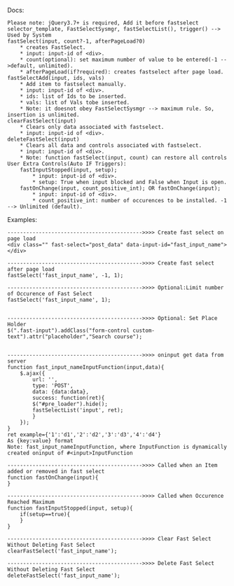 Docs:

    Please note: jQuery3.7+ is required, Add it before fastselect
    selector_template, FastSelectSysmgr, fastSelectList(), trigger() --> Used by System
    fastSelect(input, count?-1, afterPageLoad?0)
        * creates FastSelect. 
        * input: input-id of <div>.
        * count(optional): set maximum number of value to be entered(-1 -->default, unlimited).
        * afterPageLoad(if?required): creates fastselect after page load.
    fastSelectAdd(input, ids, vals)
        * Add item to fastselect manually.
        * input: input-id of <div>.
        * ids: list of Ids to be inserted.
        * vals: list of Vals tobe inserted.
        * Note: it doesnot obey FastSelectSysmgr --> maximum rule. So, insertion is unlimited.
    clearFastSelect(input)
        * Clears only data associated with fastselect.
        * input: input-id of <div>.
    deleteFastSelect(input)
        * Clears all data and controls associated with fastselect.
        * input: input-id of <div>.
        * Note: function fastSelect(input, count) can restore all controls
    User Extra Controls(Auto IF Triggers):
        fastInputStopped(input, setup);
            * input: input-id of <div>.
            * setup: True when input blocked and False when Input is open.
        fastOnChange(input, count_positive_int); OR fastOnChange(input);
            * input: input-id of <div>.
            * count_positive_int: number of occurences to be installed. -1 --> Unlimited (default).
            


Examples:

    ------------------------------------------->>>> Create fast select on page load
    <div class="" fast-select="post_data" data-input-id="fast_input_name"></div>

    ------------------------------------------->>>> Create fast select after page load
    fastSelect('fast_input_name', -1, 1);
    
    ------------------------------------------->>>> Optional:Limit number of Occurence of Fast Select
    fastSelect('fast_input_name', 1);


    ------------------------------------------->>>> Optional: Set Place Holder
    $(".fast-input").addClass("form-control custom-text").attr("placeholder","Search course");


    ------------------------------------------->>>> oninput get data from server
    function fast_input_nameInputFunction(input,data){
        $.ajax({
            url: '',
            type: 'POST',
            data: {data:data},
            success: function(ret){
            $("#pre_loader").hide();
            fastSelectList('input', ret);
            }
        });
    }
    ret example={'1':'d1','2':'d2','3':'d3','4':'d4'}
    As {key:value} format
    Note: fast_input_nameInputFunction, where InputFunction is dynamically created oninput of #<input>InputFunction

    ------------------------------------------->>>> Called when an Item added or removed in fast select
    function fastOnChange(input){
    }

    ------------------------------------------->>>> Called when Occurence Reached Maximum
    function fastInputStopped(input, setup){
        if(setup==true){
        }
    }

    ------------------------------------------->>>> Clear Fast Select Without Deleting Fast Select
    clearFastSelect('fast_input_name');

    ------------------------------------------->>>> Delete Fast Select Without Deleting Fast Select
    deleteFastSelect('fast_input_name');
